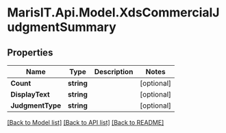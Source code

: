 
# MarisIT.Api.Model.XdsCommercialJudgmentSummary

## Properties

Name | Type | Description | Notes
------------ | ------------- | ------------- | -------------
**Count** | **string** |  | [optional] 
**DisplayText** | **string** |  | [optional] 
**JudgmentType** | **string** |  | [optional] 

[[Back to Model list]](../README.md#documentation-for-models)
[[Back to API list]](../README.md#documentation-for-api-endpoints)
[[Back to README]](../README.md)

